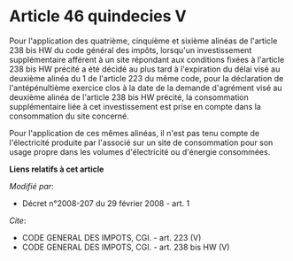 # Article 46 quindecies V

Pour l'application des quatrième, cinquième et sixième alinéas de l'article 238 bis HW du code général des impôts, lorsqu'un
investissement supplémentaire afférent à un site répondant aux conditions fixées à l'article 238 bis HW précité a été décidé
au plus tard à l'expiration du délai visé au deuxième alinéa du 1 de l'article 223 du même code, pour la déclaration de
l'antépénultième exercice clos à la date de la demande d'agrément visé au deuxième alinéa de l'article 238 bis HW précité, la
consommation supplémentaire liée à cet investissement est prise en compte dans la consommation du site concerné. 

Pour l'application de ces mêmes alinéas, il n'est pas tenu compte de l'électricité produite par l'associé sur un site de
consommation pour son usage propre dans les volumes d'électricité ou d'énergie consommées.

**Liens relatifs à cet article**

_Modifié par_:

  - Décret n°2008-207 du 29 février 2008 - art. 1

_Cite_:

  - CODE GENERAL DES IMPOTS, CGI. - art. 223 (V)
  - CODE GENERAL DES IMPOTS, CGI. - art. 238 bis HW (V)
